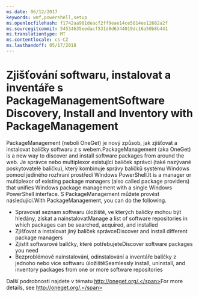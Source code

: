 ```yaml
---
ms.date: 06/12/2017
keywords: wmf,powershell,setup
ms.openlocfilehash: f1742aa901deacf2ff9eae14ce5814ee12682a2f
ms.sourcegitcommit: 54534635eedacf531d8d6344019dc16a50b8b441
ms.translationtype: MT
ms.contentlocale: cs-CZ
ms.lasthandoff: 05/17/2018
---
```

# <a name="software-discovery-install-and-inventory-with-packagemanagement"></a><span data-ttu-id="da877-102">Zjišťování softwaru, instalovat a inventáře s PackageManagement</span><span class="sxs-lookup"><span data-stu-id="da877-102">Software Discovery, Install and Inventory with PackageManagement</span></span>

<span data-ttu-id="da877-103">PackageManagement (neboli OneGet) je nový způsob, jak zjišťovat a instalovat balíčky softwaru z s webem.</span><span class="sxs-lookup"><span data-stu-id="da877-103">PackageManagement (aka OneGet) is a new way to discover and install software packages from around the web.</span></span> <span data-ttu-id="da877-104">Je správce nebo multiplexor existující balíček správci (také nazývané poskytovatelé balíčku), který kombinuje správy balíčků systému Windows pomocí jediného rozhraní prostředí Windows PowerShell.</span><span class="sxs-lookup"><span data-stu-id="da877-104">It is a manager or multiplexor of existing package managers (also called package providers) that unifies Windows package management with a single Windows PowerShell interface.</span></span> <span data-ttu-id="da877-105">S PackageManagement můžete provést následující.</span><span class="sxs-lookup"><span data-stu-id="da877-105">With PackageManagement, you can do the following.</span></span>

-   <span data-ttu-id="da877-106">Spravovat seznam softwaru úložiště, ve kterých balíčky mohou být hledány, získat a nainstalovat</span><span class="sxs-lookup"><span data-stu-id="da877-106">Manage a list of software repositories in which packages can be searched, acquired, and installed</span></span>
-   <span data-ttu-id="da877-107">Zjišťovat a instalovat jiný balíček správce</span><span class="sxs-lookup"><span data-stu-id="da877-107">Discover and install different package managers</span></span>
-   <span data-ttu-id="da877-108">Zjistit softwarové balíčky, které potřebujete</span><span class="sxs-lookup"><span data-stu-id="da877-108">Discover software packages you need</span></span>
-   <span data-ttu-id="da877-109">Bezproblémově nainstalování, odinstalování a inventáře balíčky z jednoho nebo více softwaru úložiště</span><span class="sxs-lookup"><span data-stu-id="da877-109">Seamlessly install, uninstall, and inventory packages from one or more software repositories</span></span>

<span data-ttu-id="da877-110">Další podrobnosti najdete v tématu http://oneget.org/.</span><span class="sxs-lookup"><span data-stu-id="da877-110">For more details, see http://oneget.org/.</span></span>
